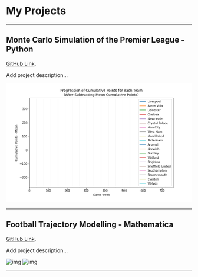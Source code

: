 # My Projects
-------------
## Monte Carlo Simulation of the Premier League - Python

[GitHub Link](https://github.com/fanahanmc/ACM40960-ProjMathsModel).

Add project description...

![img](img/pointsprogression.gif)

-------------
## Football Trajectory Modelling - Mathematica

[GitHub Link](https://github.com/fanahanmc/ACM40730-Project-Mathematica).

Add project description...

![img](img/footballgif1.gif)
![img](img/testgif.gif)

-------------

